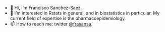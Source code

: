 - 👋 Hi, I’m Francisco Sanchez-Saez.
- 👀 I’m interested in Rstats in general, and in biostatistics in particular. My current field of expertise is the pharmacoepidemiology.
- 📫 How to reach me: twitter [@frasansa](https://twitter.com/Frasansa).

<!---
frasansa/frasansa is a ✨ special ✨ repository because its `README.md` (this file) appears on your GitHub profile.
You can click the Preview link to take a look at your changes.
--->
